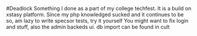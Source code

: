 #Deadlock
Something I done as a part of my college techfest. It is a build on xstasy platform.
Since my php knowledged sucked and it continues to be so, am lazy to write specsor tests, try it yourself
You might want to fix login and stuff, also the admin backeds ui.
db import can be found in cult
